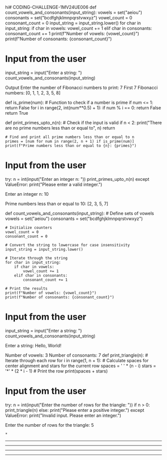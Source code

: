 hi# CODING-CHALLENGE-1MV24UE006
def count_vowels_and_consonants(input_string):
    vowels = set("aeiou")
    consonants = set("bcdfghjklmnpqrstvwxyz")
    vowel_count = 0
    consonant_count = 0
    input_string = input_string.lower()
    for char in input_string:
        if char in vowels:
            vowel_count += 1
        elif char in consonants:
            consonant_count += 1
    print(f"Number of vowels: {vowel_count}")
    print(f"Number of consonants: {consonant_count}")

# Input from the user
input_string = input("Enter a string: ")
count_vowels_and_consonants(input_string)

Output 
Enter the number of Fibonacci numbers to print: 7
First 7 Fibonacci numbers: [0, 1, 1, 2, 3, 5, 8]

def is_prime(num):
    # Function to check if a number is prime
    if num <= 1:
        return False
    for i in range(2, int(num**0.5) + 1):
        if num % i == 0:
            return False
    return True

def print_primes_upto_n(n):
    # Check if the input is valid
    if n < 2:
        print("There are no prime numbers less than or equal to", n)
        return
    
    # Find and print all prime numbers less than or equal to n
    primes = [num for num in range(2, n + 1) if is_prime(num)]
    print(f"Prime numbers less than or equal to {n}: {primes}")

# Input from the user
try:
    n = int(input("Enter an integer n: "))
    print_primes_upto_n(n)
except ValueError:
    print("Please enter a valid integer.")

Enter an integer n: 10

Prime numbers less than or equal to 10: [2, 3, 5, 7]

def count_vowels_and_consonants(input_string):
    # Define sets of vowels
    vowels = set("aeiou")
    consonants = set("bcdfghjklmnpqrstvwxyz")
    
    # Initialize counters
    vowel_count = 0
    consonant_count = 0

    # Convert the string to lowercase for case insensitivity
    input_string = input_string.lower()

    # Iterate through the string
    for char in input_string:
        if char in vowels:
            vowel_count += 1
        elif char in consonants:
            consonant_count += 1

    # Print the results
    print(f"Number of vowels: {vowel_count}")
    print(f"Number of consonants: {consonant_count}")

# Input from the user
input_string = input("Enter a string: ")
count_vowels_and_consonants(input_string)

Enter a string: Hello, World!

Number of vowels: 3
Number of consonants: 7
def print_triangle(n):
    # Iterate through each row
    for i in range(1, n + 1):
        # Calculate spaces for center alignment and stars for the current row
        spaces = ' ' * (n - i)
        stars = '*' * (2 * i - 1)
        # Print the row
        print(spaces + stars)

# Input from the user
try:
    n = int(input("Enter the number of rows for the triangle: "))
    if n > 0:
        print_triangle(n)
    else:
        print("Please enter a positive integer.")
except ValueError:
    print("Invalid input. Please enter an integer.")

Enter the number of rows for the triangle: 5   

 
    *
   ***
  *****
 *******
*********